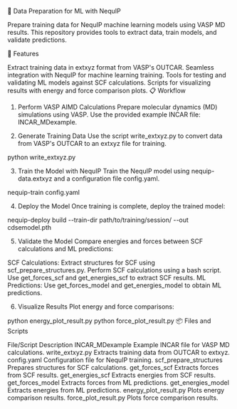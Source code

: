 🚀 Data Preparation for ML with NequIP

Prepare training data for NequIP machine learning models using VASP MD results. This repository provides tools to extract data, train models, and validate predictions.

🌟 Features

Extract training data in extxyz format from VASP's OUTCAR.
Seamless integration with NequIP for machine learning training.
Tools for testing and validating ML models against SCF calculations.
Scripts for visualizing results with energy and force comparison plots.
📋 Workflow

1. Perform VASP AIMD Calculations
Prepare molecular dynamics (MD) simulations using VASP. Use the provided example INCAR file: INCAR_MDexample.

2. Generate Training Data
Use the script write_extxyz.py to convert data from VASP's OUTCAR to an extxyz file for training.

python write_extxyz.py 

3. Train the Model with NequIP
Train the NequIP model using nequip-data.extxyz and a configuration file config.yaml.

nequip-train config.yaml

4. Deploy the Model
Once training is complete, deploy the trained model:

nequip-deploy build --train-dir path/to/training/session/ --out cdsemodel.pth

5. Validate the Model
Compare energies and forces between SCF calculations and ML predictions:

SCF Calculations:
Extract structures for SCF using scf_prepare_structures.py.
Perform SCF calculations using a bash script.
Use get_forces_scf and get_energies_scf to extract SCF results.
ML Predictions:
Use get_forces_model and get_energies_model to obtain ML predictions.

6. Visualize Results
Plot energy and force comparisons:

python energy_plot_result.py
python force_plot_result.py
📦 Files and Scripts

File/Script	Description
INCAR_MDexample	Example INCAR file for VASP MD calculations.
write_extxyz.py	Extracts training data from OUTCAR to extxyz.
config.yaml	Configuration file for NequIP training.
scf_prepare_structures	Prepares structures for SCF calculations.
get_forces_scf	Extracts forces from SCF results.
get_energies_scf	Extracts energies from SCF results.
get_forces_model	Extracts forces from ML predictions.
get_energies_model	Extracts energies from ML predictions.
energy_plot_result.py	Plots energy comparison results.
force_plot_result.py	Plots force comparison results.

